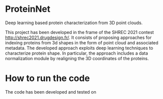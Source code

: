 # ProteinNet
Deep learning based protein characterization from 3D point clouds.

This project has been developed in the frame of the SHREC 2021 contest http://shrec2021.drugdesign.fr/. It consists of proposing approaches for indexing proteins from 3d shapes in the form of point cloud and associated metadata. The developed approach exploits deep learning techniques to characterize protein shape. In particular, the approach includes a data normalization module by realigning the 3D coordinates of the proteins. 


# How to run the code
The code has been developed and tested on 


